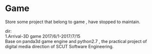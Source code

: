 # Game
Store  some  project  that belong to game , have stopped to maintain.

dir:  
1.Arrival-3D game      2017/6/1-2017/7/15  
Base on panda3d game engine and python2.7 , the practical project of digital media direction of SCUT Software Engineering.
